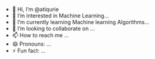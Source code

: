 - 👋 Hi, I’m @atiqurie
- 👀 I’m interested in Machine Learning...
- 🌱 I’m currently learning Machine learning Algorithms...
- 💞️ I’m looking to collaborate on ...
- 📫 How to reach me ...
- 😄 Pronouns: ...
- ⚡ Fun fact: ...

<!---
atiqurie/atiqurie is a ✨ special ✨ repository because its `README.md` (this file) appears on your GitHub profile.
You can click the Preview link to take a look at your changes.
--->
